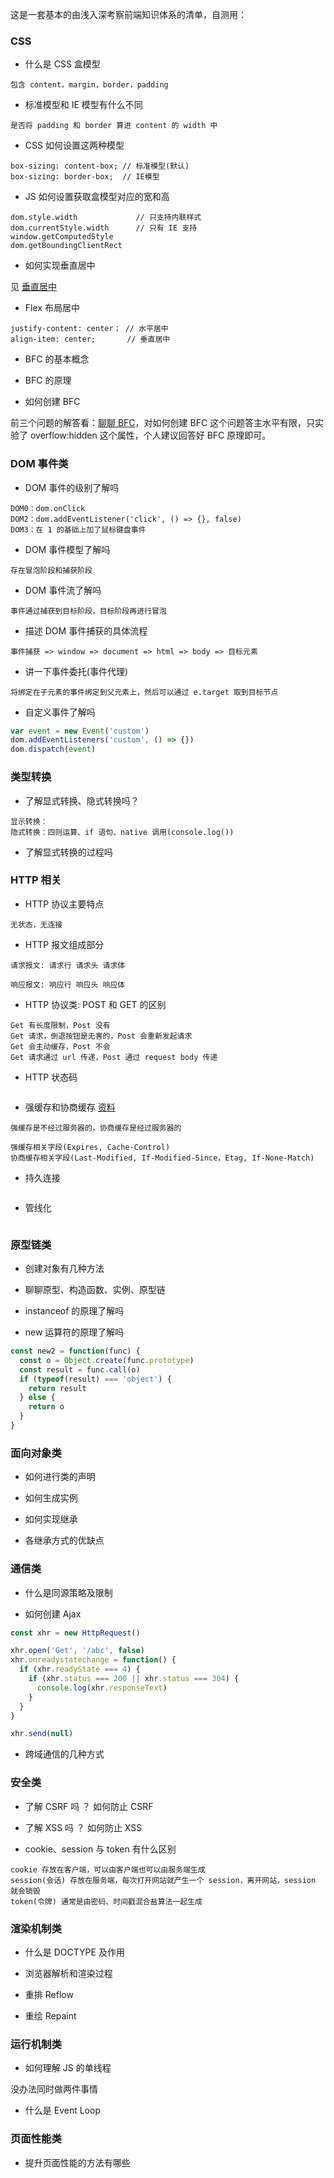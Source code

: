 这是一套基本的由浅入深考察前端知识体系的清单，自测用：

### CSS

* 什么是 CSS 盒模型

```
包含 content，margin，border，padding
```

* 标准模型和 IE 模型有什么不同

```
是否将 padding 和 border 算进 content 的 width 中
```

* CSS 如何设置这两种模型

```
box-sizing: content-box; // 标准模型(默认)
box-sizing: border-box;  // IE模型
```

* JS 如何设置获取盒模型对应的宽和高

```
dom.style.width             // 只支持内联样式
dom.currentStyle.width      // 只有 IE 支持
window.getComputedStyle
dom.getBoundingClientRect
```

* 如何实现垂直居中

见 [垂直居中](https://github.com/MuYunyun/blog/blob/master/BasicSkill/css/%E6%B0%B4%E5%B9%B3%E5%9E%82%E7%9B%B4%E5%B1%85%E4%B8%AD.html)

* Flex 布局居中

```
justify-content: center； // 水平居中
align-item: center;       // 垂直居中
```

* BFC 的基本概念

* BFC 的原理

* 如何创建 BFC

前三个问题的解答看：[聊聊 BFC](https://github.com/MuYunyun/blog/blob/master/BasicSkill/css/聊聊BFC.md)，对如何创建 BFC 这个问题答主水平有限，只实验了 overflow:hidden 这个属性，个人建议回答好 BFC 原理即可。

### DOM 事件类

* DOM 事件的级别了解吗

```
DOM0：dom.onClick
DOM2：dom.addEventListener('click', () => {}, false)
DOM3：在 1 的基础上加了鼠标键盘事件
```

* DOM 事件模型了解吗

```
存在冒泡阶段和捕获阶段
```

* DOM 事件流了解吗

```
事件通过捕获到目标阶段，目标阶段再进行冒泡
```

* 描述 DOM 事件捕获的具体流程

```
事件捕获 => window => document => html => body => 目标元素
```

* 讲一下事件委托(事件代理)

```
将绑定在子元素的事件绑定到父元素上，然后可以通过 e.target 取到目标节点
```

* 自定义事件了解吗

```js
var event = new Event('custom')
dom.addEventListeners('custom', () => {})
dom.dispatch(event)
```

### 类型转换

* 了解显式转换、隐式转换吗？

```
显示转换：
隐式转换：四则运算、if 语句、native 调用(console.log())
```

* 了解显式转换的过程吗

### HTTP 相关

* HTTP 协议主要特点

```
无状态，无连接
```

* HTTP 报文组成部分

```
请求报文: 请求行 请求头 请求体

响应报文: 响应行 响应头 响应体
```

* HTTP 协议类: POST 和 GET 的区别

```
Get 有长度限制，Post 没有
Get 请求，倒退按钮是无害的，Post 会重新发起请求
Get 会主动缓存，Post 不会
Get 请求通过 url 传递，Post 通过 request body 传递
```

* HTTP 状态码

```

```

* 强缓存和协商缓存 [资料](https://www.cnblogs.com/lyzg/p/5125934.html)

```
强缓存是不经过服务器的，协商缓存是经过服务器的

强缓存相关字段(Expires, Cache-Control)
协商缓存相关字段(Last-Modified, If-Modified-Since，Etag, If-None-Match)
```

* 持久连接

```

```

* 管线化

```

```

### 原型链类

* 创建对象有几种方法

* 聊聊原型、构造函数、实例、原型链

* instanceof 的原理了解吗

* new 运算符的原理了解吗

```js
const new2 = function(func) {
  const o = Object.create(func.prototype)
  const result = func.call(o)
  if (typeof(result) === 'object') {
    return result
  } else {
    return o
  }
}
```

### 面向对象类

* 如何进行类的声明

* 如何生成实例

* 如何实现继承

* 各继承方式的优缺点

### 通信类

* 什么是同源策略及限制

* 如何创建 Ajax

```js
const xhr = new HttpRequest()

xhr.open('Get', '/abc', false)
xhr.onreadystatechange = function() {
  if (xhr.readyState === 4) {
    if (xhr.status === 200 || xhr.status === 304) {
      console.log(xhr.responseText)
    }
  }
}

xhr.send(null)
```

* 跨域通信的几种方式

### 安全类

* 了解 CSRF 吗 ？ 如何防止 CSRF

* 了解 XSS 吗 ？ 如何防止 XSS

* cookie、session 与 token 有什么区别

```
cookie 存放在客户端，可以由客户端也可以由服务端生成
session(会话) 存放在服务端，每次打开网站就产生一个 session，离开网站，session 就会销毁
token(令牌) 通常是由密码、时间戳混合盐算法一起生成
```

### 渲染机制类

* 什么是 DOCTYPE 及作用

* 浏览器解析和渲染过程

* 重排 Reflow

* 重绘 Repaint

### 运行机制类

* 如何理解 JS 的单线程

没办法同时做两件事情

* 什么是 Event Loop

### 页面性能类

* 提升页面性能的方法有哪些